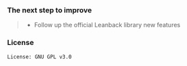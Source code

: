 
### The next step to improve
> * Follow up the official Leanback library new features

### License

    License: GNU GPL v3.0

